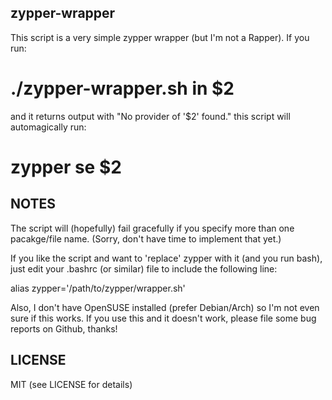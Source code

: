 zypper-wrapper
--------------

This script is a very simple zypper wrapper (but I'm not a Rapper).
If you run:

# ./zypper-wrapper.sh in $2

and it returns output with "No provider of '$2' found." this script will
automagically run:

# zypper se $2

NOTES
-----

The script will (hopefully) fail gracefully if you specify more than
one pacakge/file name. (Sorry, don't have time to implement that yet.)

If you like the script and want to 'replace' zypper with it (and you
run bash), just edit your .bashrc (or similar) file to include the
following line:

alias zypper='/path/to/zypper/wrapper.sh'

Also, I don't have OpenSUSE installed (prefer Debian/Arch) so I'm not
even sure if this works. If you use this and it doesn't work, please
file some bug reports on Github, thanks!

LICENSE
-------

MIT (see LICENSE for details)
